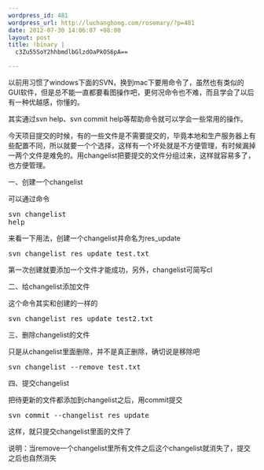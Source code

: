 ```yaml
--- 
wordpress_id: 481
wordpress_url: http://luchanghong.com/rosemary/?p=481
date: 2012-07-30 14:06:07 +08:00
layout: post
title: !binary |
  c3Zu55SoY2hhbmdlbGlzdOaPkOS6pA==

---
```

以前用习惯了windows下面的SVN，换到mac下要用命令了，虽然也有类似的GUI软件，但是总不能一直都要看图操作吧，更何况命令也不难，而且学会了以后有一种优越感，你懂的。

其实通过svn help、svn commit help等帮助命令就可以学会一些常用的操作。

今天项目提交的时候，有的一些文件是不需要提交的，毕竟本地和生产服务器上有些配置不同，所以就要一个个选择，这样有一个坏处就是不方便管理，有时候漏掉一两个文件是难免的。用changelist把要提交的文件分组过来，这样就容易多了，也方便管理。

一、创建一个changelist

可以通过命令<pre class="prettyprint">svn changelist help</pre>来看一下用法，创建一个changelist并命名为res_update

<pre class="prettyprint">svn changelist res_update test.txt</pre>

第一次创建就要添加一个文件才能成功，另外，changelist可简写cl

二、给changelist添加文件

这个命令其实和创建的一样的

<pre class="prettyprint">svn changelist res_update test2.txt</pre>

三、删除changelist的文件

只是从changelist里面删除，并不是真正删除，确切说是移除吧

<pre class="prettyprint">svn changelist --remove test.txt</pre>

四、提交changelist

把待更新的文件都添加到changelist之后，用commit提交

<pre class="prettyprint">svn commit --changelist res_update</pre>

这样，就只提交changelist里面的文件了

说明：当remove一个changelist里所有文件之后这个changelist就消失了，提交之后也自然消失
